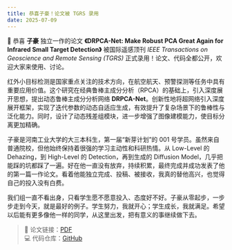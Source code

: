 ```yaml
---
title: 恭喜子豪！论文被 TGRS 录用
date: 2025-07-09
---
```


🎉 恭喜 **子豪** 独立一作的论文 **《DRPCA-Net: Make Robust PCA Great Again for Infrared Small Target Detection》** 被国际遥感顶刊 *IEEE Transactions on Geoscience and Remote Sensing (TGRS)* 正式录用！论文、代码全都公开，欢迎大家来使用、讨论。

<!--more-->

红外小目标检测是国家重点关注的技术方向，在航空航天、预警探测等任务中具有重要应用价值。这个研究在经典鲁棒主成分分析（RPCA）的基础上，引入深度展开思想，提出动态鲁棒主成分分析网络 **DRPCA-Net**。创新性地将超网络引入深度展开框架，实现了迭代参数的动态自适应生成，有效提升了复杂场景下的鲁棒性与泛化能力。同时，设计了动态残差组模块，进一步增强了图像建模能力，使目标分离更加精确。

子豪是河南工业大学的大三本科生，第一届“新芽计划”的 001 号学员。虽然来自普通院校，但他始终保持着很强的学习主动性和科研热情。从 Low-Level 的 Dehazing，到 High-Level 的 Detection，再到生成的 Diffusion Model，几乎把能踩的坑都踩了一遍。好在他一直没有放弃，持续积累，最终完成并成功发表了他的第一篇一作论文。看着他能独立完成、投稿、被接收，我真的替他高兴，也觉得自己的投入没有白费。

我们组一直不看出身，只看学生愿不愿意投入、态度好不好。子豪从零起步，一步步走到今天，就是最好的例子。学生努力，我就开心；学生成长，我就满足。希望以后能有更多像他一样的同学，从这里出发，把有意义的事继续做下去。

> 📄 论文链接：[PDF](https://arxiv.org/pdf/2507.09541)  
> 💻 代码仓库：[GitHub](https://github.com/GrokCV/DRPCA-Net)

